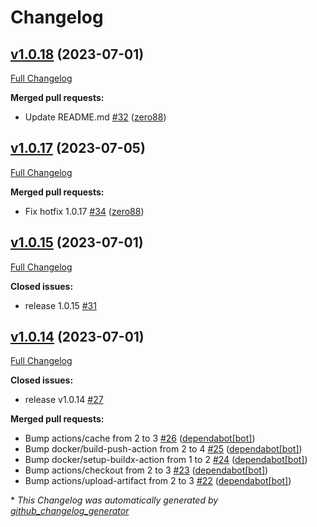 # Changelog

## [v1.0.18](https://github.com/zero88/gh-test/tree/v1.0.18) (2023-07-01)

[Full Changelog](https://github.com/zero88/gh-test/compare/v1.0.16...v1.0.18)

**Merged pull requests:**

- Update README.md [\#32](https://github.com/zero88/gh-test/pull/32) ([zero88](https://github.com/zero88))

## [v1.0.17](https://github.com/zero88/gh-test/tree/v1.0.17) (2023-07-05)

[Full Changelog](https://github.com/zero88/gh-test/compare/v1.0.16...v1.0.17)

**Merged pull requests:**

- Fix hotfix 1.0.17 [\#34](https://github.com/zero88/gh-test/pull/34) ([zero88](https://github.com/zero88))

## [v1.0.15](https://github.com/zero88/gh-test/tree/v1.0.15) (2023-07-01)

[Full Changelog](https://github.com/zero88/gh-test/compare/v1.0.14...v1.0.15)

**Closed issues:**

- release 1.0.15 [\#31](https://github.com/zero88/gh-test/issues/31)

## [v1.0.14](https://github.com/zero88/gh-test/tree/v1.0.14) (2023-07-01)

[Full Changelog](https://github.com/zero88/gh-test/compare/v1.0.12...v1.0.14)

**Closed issues:**

- release v1.0.14 [\#27](https://github.com/zero88/gh-test/issues/27)

**Merged pull requests:**

- Bump actions/cache from 2 to 3 [\#26](https://github.com/zero88/gh-test/pull/26) ([dependabot[bot]](https://github.com/apps/dependabot))
- Bump docker/build-push-action from 2 to 4 [\#25](https://github.com/zero88/gh-test/pull/25) ([dependabot[bot]](https://github.com/apps/dependabot))
- Bump docker/setup-buildx-action from 1 to 2 [\#24](https://github.com/zero88/gh-test/pull/24) ([dependabot[bot]](https://github.com/apps/dependabot))
- Bump actions/checkout from 2 to 3 [\#23](https://github.com/zero88/gh-test/pull/23) ([dependabot[bot]](https://github.com/apps/dependabot))
- Bump actions/upload-artifact from 2 to 3 [\#22](https://github.com/zero88/gh-test/pull/22) ([dependabot[bot]](https://github.com/apps/dependabot))



\* *This Changelog was automatically generated by [github_changelog_generator](https://github.com/github-changelog-generator/github-changelog-generator)*
